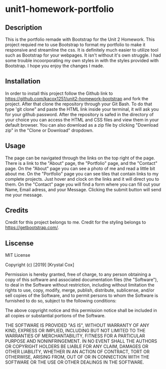 # unit1-homework-portfolio

## Description

This is the portfolio remade with Bootstrap for the Unit 2 Homework.
This project requied me to use Bootstrap to format my portfolio to make it responsive and streamline the css. It is definitely much easier to utilize tool such as Bootstrap for your webpages. It isn't without it's own struggle. I had some trouble incoorporating my own styles in with the styles provided with Bootstrap. I hope you enjoy the changes I made.

## Installation

In order to install this project follow the Github link to https://github.com/kacox1251/unit2-homework-bootstrap and fork the project. After that clone the repository through your Git Bash. To do that type 'git clone" and paste the HTML link inside your terminal, it will ask you for your github password. After the repository is safed in the directory of your choice you can access the HTML and CSS files and view them in your default browser.
You can also download as a zip file by clicking "Download zip" in the "Clone or Download" dropdown.


## Usage

The page can be navigated through the links on the top right of the page. There is a link to the "About" page, the "Portfolio" page, and the "Contact" page.
On the "About" page you can see a photo of me and read a little bit about me.
On the "Portfolio" page you can see tiles that contain links to my complete projects. Just hover and clock on the links and it will direct you to them.
On the "Contact" page you will find a form where you can fill out your Name, Email adress, and your Message. Clicking the submit button will send me your message.


## Credits

Credit for this project belongs to me.
Credit for the styling belongs to https://getbootstrap.com/.


## Liscense

MIT License

Copyright (c) [2019] [Krystal Cox]

Permission is hereby granted, free of charge, to any person obtaining a copy
of this software and associated documentation files (the "Software"), to deal
in the Software without restriction, including without limitation the rights
to use, copy, modify, merge, publish, distribute, sublicense, and/or sell
copies of the Software, and to permit persons to whom the Software is
furnished to do so, subject to the following conditions:

The above copyright notice and this permission notice shall be included in all
copies or substantial portions of the Software.

THE SOFTWARE IS PROVIDED "AS IS", WITHOUT WARRANTY OF ANY KIND, EXPRESS OR
IMPLIED, INCLUDING BUT NOT LIMITED TO THE WARRANTIES OF MERCHANTABILITY,
FITNESS FOR A PARTICULAR PURPOSE AND NONINFRINGEMENT. IN NO EVENT SHALL THE
AUTHORS OR COPYRIGHT HOLDERS BE LIABLE FOR ANY CLAIM, DAMAGES OR OTHER
LIABILITY, WHETHER IN AN ACTION OF CONTRACT, TORT OR OTHERWISE, ARISING FROM,
OUT OF OR IN CONNECTION WITH THE SOFTWARE OR THE USE OR OTHER DEALINGS IN THE
SOFTWARE.




